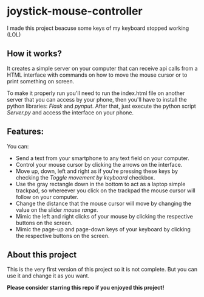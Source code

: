 # joystick-mouse-controller

I made this project beacuse some keys of my keyboard stopped working (LOL)

## How it works?
It creates a simple server on your computer that can receive api calls from a HTML interface with commands on how to move the mouse cursor or to print something on screen.

To make it properly run you'll need to run the index.html file on another server that you can access by your phone, then you'll have to install the python libraries: *Flask* and *pynput*.
After that, just execute the python script *Server.py* and access the interface on your phone.

## Features:
You can:
- Send a text from your smartphone to any text field on your computer.
- Control your mouse cursor by clicking the arrows on the interface.
- Move up, down, left and right as if you're pressing these keys by checking the *Toggle movement by keyboard* checkbox.
- Use the gray rectangle down in the bottom to act as a laptop simple trackpad, so whereever you click on the trackpad the mouse cursor will follow on your computer.
- Change the distance that the mouse cursor will move by changing the value on the slider *mouse range*.
- Mimic the left and right clicks of your mouse by clicking the respective buttons on the screen.
- Mimic the page-up and page-down keys of your keyboard by clicking the respective buttons on the screen.

## About this project
This is the very first version of this project so it is not complete. But you can use it and change it as you want.

**Please consider starring this repo if you enjoyed this project!**